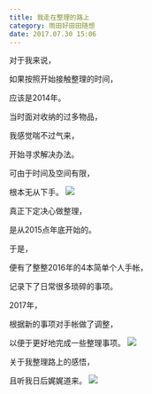 ```yaml
---
title: 我走在整理的路上
category: 雨田好田田随想
date: 2017.07.30 15:06
---
```



对于我来说，

如果按照开始接触整理的时间，

应该是2014年。

当时面对收纳的过多物品，

我感觉喘不过气来，

开始寻求解决办法。

可由于时间及空间有限，

根本无从下手。
![](https://markdown-1301532546.cos.ap-guangzhou.myqcloud.com/peipei_blog/20210921150336.jpeg)


真正下定决心做整理，

是从2015点年底开始的。

于是，

便有了整整2016年的4本简单个人手帐，

记录下了日常很多琐碎的事项。

2017年，

根据新的事项对手帐做了调整，

以便于更好地完成一些整理事项。
![](https://markdown-1301532546.cos.ap-guangzhou.myqcloud.com/peipei_blog/20210921150340.jpeg)


关于我整理路上的感悟，

且听我日后娓娓道来。
![](https://markdown-1301532546.cos.ap-guangzhou.myqcloud.com/peipei_blog/20210921150343.jpeg)
